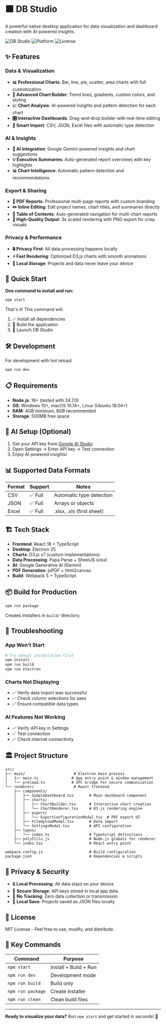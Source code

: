 # ⬛ DB Studio

A powerful native desktop application for data visualization and dashboard creation with AI-powered insights.

![DB Studio](https://img.shields.io/badge/version-1.0.0-blue.svg)
![Platform](https://img.shields.io/badge/platform-Windows%20%7C%20macOS%20%7C%20Linux-lightgrey.svg)
![License](https://img.shields.io/badge/license-MIT-green.svg)

## ✨ Features

### Data & Visualization
- **📊 Professional Charts**: Bar, line, pie, scatter, area charts with full customization
- **🎨 Advanced Chart Builder**: Trend lines, gradients, custom colors, and styling
- **📈 Chart Analysis**: AI-powered insights and pattern detection for each chart
- **🎛️ Interactive Dashboards**: Drag-and-drop builder with real-time editing
- **📄 Smart Import**: CSV, JSON, Excel files with automatic type detection

### AI & Insights
- **🤖 AI Integration**: Google Gemini-powered insights and chart suggestions
- **💡 Executive Summaries**: Auto-generated report overviews with key highlights
- **📊 Chart Intelligence**: Automatic pattern detection and recommendations

### Export & Sharing
- **📱 PDF Reports**: Professional multi-page reports with custom branding
- **✏️ Inline Editing**: Edit project names, chart titles, and summaries directly
- **📑 Table of Contents**: Auto-generated navigation for multi-chart reports
- **🎯 High-Quality Output**: 3x scaled rendering with PNG export for crisp visuals

### Privacy & Performance
- **🔒 Privacy First**: All data processing happens locally
- **⚡ Fast Rendering**: Optimized D3.js charts with smooth animations
- **💾 Local Storage**: Projects and data never leave your device

## 🚀 Quick Start

**One command to install and run:**

```bash
npm start
```

That's it! This command will:
1. ✅ Install all dependencies
2. 🔨 Build the application
3. 🚀 Launch DB Studio

## 🛠️ Development

For development with hot reload:

```bash
npm run dev
```

## 📋 Requirements

- **Node.js**: 16+ (tested with 24.7.0)
- **OS**: Windows 10+, macOS 10.14+, Linux (Ubuntu 18.04+)
- **RAM**: 4GB minimum, 8GB recommended
- **Storage**: 500MB free space

## 🔑 AI Setup (Optional)

1. Get your API key from [Google AI Studio](https://makersuite.google.com/app/apikey)
2. Open Settings → Enter API key → Test connection
3. Enjoy AI-powered insights!

## 📊 Supported Data Formats

| Format | Support | Notes |
|--------|---------|-------|
| CSV    | ✅ Full | Automatic type detection |
| JSON   | ✅ Full | Arrays or objects |
| Excel  | ✅ Full | .xlsx, .xls (first sheet) |

## 🏗️ Tech Stack

- **Frontend**: React 18 + TypeScript
- **Desktop**: Electron 25
- **Charts**: D3.js v7 (custom implementations)
- **Data Processing**: Papa Parse + SheetJS (xlsx)
- **AI**: Google Generative AI (Gemini)
- **PDF Generation**: jsPDF + html2canvas
- **Build**: Webpack 5 + TypeScript

## 📦 Build for Production

```bash
npm run package
```

Creates installers in `build/` directory.

## 🔧 Troubleshooting

### App Won't Start
```bash
# Try manual installation first
npm install
npm run build
npm run electron
```

### Charts Not Displaying
- ✅ Verify data import was successful
- ✅ Check column selections for axes
- ✅ Ensure compatible data types

### AI Features Not Working
- ✅ Verify API key in Settings
- ✅ Test connection
- ✅ Check internet connectivity

## 🏛️ Project Structure

```
src/
├── main/                      # Electron main process
│   ├── main.ts               # App entry point & window management
│   └── preload.ts            # IPC bridge for secure communication
└── renderer/                  # React frontend
    ├── components/
    │   ├── SimpleDashboard.tsx       # Main dashboard component
    │   ├── charts/
    │   │   ├── ChartBuilder.tsx      # Interactive chart creation
    │   │   └── ChartRenderer.tsx     # D3.js rendering engine
    │   ├── export/
    │   │   └── ExportConfigurationModal.tsx  # PDF export UI
    │   ├── FileUploadModal.tsx       # Data import
    │   └── SettingsModal.tsx         # API configuration
    ├── types/
    │   └── index.ts                  # TypeScript definitions
    ├── polyfills.js                  # Node.js globals for renderer
    └── index.tsx                     # React entry point

webpack.config.js                     # Build configuration
package.json                          # Dependencies & scripts
```

## 🔐 Privacy & Security

- 🔒 **Local Processing**: All data stays on your device
- 🔑 **Secure Storage**: API keys stored in local app data
- 🚫 **No Tracking**: Zero data collection or transmission
- 💾 **Local Save**: Projects saved as JSON files locally

## 📄 License

MIT License - Feel free to use, modify, and distribute.

## 🎯 Key Commands

| Command | Purpose |
|---------|---------|
| `npm start` | Install + Build + Run |
| `npm run dev` | Development mode |
| `npm run build` | Build only |
| `npm run package` | Create installer |
| `npm run clean` | Clean build files |

---

**Ready to visualize your data?** Run `npm start` and get started in seconds! 🚀